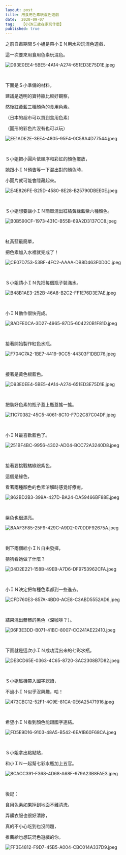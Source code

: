 ```yaml
---
layout: post
title: 用食用色素玩混色遊戲
date:  2020-09-07
tag:   【小IN三歲在家玩什麼】
published: true 
---
```

<p>之前自肅期間Ｓ小姐是帶小ＩＮ用水彩玩混色遊戲，</p>

<p>這一次要來用食用色素玩混色。</p>

<p><img alt="D93E0EE4-5BE5-4A14-A274-651ED3E75D1E.jpeg" src="https://pic.pimg.tw/smlife543/1599482778-1132327717-g_n.jpg" title="D93E0EE4-5BE5-4A14-A274-651ED3E75D1E.jpeg"></p>

<p>&nbsp;</p>

<p>下面是Ｓ小準備的材料，</p>

<p>建議是透明的寶特瓶比較好觀察，</p>

<p>然後紅黃藍三種顏色的食用色素。</p>

<p>（日本的超市可以買到食用色素）</p>

<p>（圓形的彩色片沒有也可以玩）</p>

<p><img alt="EE1ADE2E-3EE4-4805-95F4-0C58A4D77544.jpeg" src="https://pic.pimg.tw/smlife543/1599482770-1612299376-g_n.jpg" title="EE1ADE2E-3EE4-4805-95F4-0C58A4D77544.jpeg"></p>

<p>&nbsp;</p>

<p>Ｓ小姐把小圓片依順序和彩虹的顏色擺放，</p>

<p>她跟小ＩＮ預告等一下混出對的顏色時，</p>

<p>小圓片就可能會隱藏起來。</p>

<p><img alt="E4E826FE-B25D-4580-8E28-B25790DBEE0E.jpeg" src="https://pic.pimg.tw/smlife543/1599482771-1542928108-g_n.jpg" title="E4E826FE-B25D-4580-8E28-B25790DBEE0E.jpeg"></p>

<p>&nbsp;</p>

<p>Ｓ小姐想要讓小ＩＮ簡單混出紅橘黃綠藍紫六種顏色。</p>

<p><img alt="B0B590CF-1973-431C-B55B-69A2D3137CC8.jpeg" src="https://pic.pimg.tw/smlife543/1599482768-4265403972-g.jpg" title="B0B590CF-1973-431C-B55B-69A2D3137CC8.jpeg"></p>

<p>&nbsp;</p>

<p>紅黃藍最簡單，</p>

<p>把色素加入水裡就完成了！</p>

<p><img alt="CE07D753-53BF-4FC2-AAAA-DB8D463F0D0C.jpeg" src="https://pic.pimg.tw/smlife543/1599482771-2698718517-g_n.jpg" title="CE07D753-53BF-4FC2-AAAA-DB8D463F0D0C.jpeg"></p>

<p>&nbsp;</p>

<p>Ｓ小姐請小ＩＮ先把每個瓶子裝滿水。</p>

<p><img alt="B48B1AE3-252B-46A8-B2C2-FF1E76D3E7AE.jpeg" src="https://pic.pimg.tw/smlife543/1599482770-3988329996-g_n.jpg" title="B48B1AE3-252B-46A8-B2C2-FF1E76D3E7AE.jpeg"></p>

<p>&nbsp;</p>

<p>小ＩＮ動作很快完成。</p>

<p><img alt="8ADFE0CA-3D27-4965-87D5-604220B1F81D.jpeg" src="https://pic.pimg.tw/smlife543/1599482774-3455620942-g_n.jpg" title="8ADFE0CA-3D27-4965-87D5-604220B1F81D.jpeg"></p>

<p>&nbsp;</p>

<p>接著開始製作紅色水瓶。</p>

<p><img alt="F704C7A2-1BE7-4419-9CC5-44303F1DBD76.jpeg" src="https://pic.pimg.tw/smlife543/1599482776-1177043534-g_n.jpg" title="F704C7A2-1BE7-4419-9CC5-44303F1DBD76.jpeg"></p>

<p>&nbsp;</p>

<p>接著是黃色根藍色。</p>

<p><img alt="D93E0EE4-5BE5-4A14-A274-651ED3E75D1E.jpeg" src="https://pic.pimg.tw/smlife543/1599482778-1132327717-g_n.jpg" title="D93E0EE4-5BE5-4A14-A274-651ED3E75D1E.jpeg"></p>

<p>&nbsp;</p>

<p>把裝好色素的瓶子蓋上瓶蓋搖一搖。</p>

<p><img alt="11C70382-45C5-4061-8C10-F7D2C87C04DF.jpeg" src="https://pic.pimg.tw/smlife543/1599482780-2261664560-g_n.jpg" title="11C70382-45C5-4061-8C10-F7D2C87C04DF.jpeg"></p>

<p>&nbsp;</p>

<p>小ＩＮ最喜歡藍色了。</p>

<p><img alt="251BF4BC-9956-4302-AD04-BCC72A3240D8.jpeg" src="https://pic.pimg.tw/smlife543/1599482780-1902033831-g_n.jpg" title="251BF4BC-9956-4302-AD04-BCC72A3240D8.jpeg"></p>

<p>&nbsp;</p>

<p>接著要挑戰橘綠跟紫色，</p>

<p>這個是綠色，</p>

<p>看著兩種顏色的色素溶解時感覺好療癒。</p>

<p><img alt="862BD2B3-399A-427D-BA24-DA59466BF88E.jpeg" src="https://pic.pimg.tw/smlife543/1599482783-2122770066-g_n.jpg" title="862BD2B3-399A-427D-BA24-DA59466BF88E.jpeg"></p>

<p>&nbsp;</p>

<p>紫色也很漂亮。</p>

<p><img alt="8AAF3F85-25F9-429C-A9D2-070DDF92675A.jpeg" src="https://pic.pimg.tw/smlife543/1599482784-831290855-g_n.jpg" title="8AAF3F85-25F9-429C-A9D2-070DDF92675A.jpeg"></p>

<p>&nbsp;</p>

<p>剩下兩個給小ＩＮ自由發揮，</p>

<p>猜猜看她做了什麼？</p>

<p><img alt="04D2E221-158B-49EB-A7D6-DF9753962CFA.jpeg" src="https://pic.pimg.tw/smlife543/1599482784-3584767504-g_n.jpg" title="04D2E221-158B-49EB-A7D6-DF9753962CFA.jpeg"></p>

<p>&nbsp;</p>

<p>小ＩＮ決定把每種色素都到一些進去。</p>

<p><img alt="CFD760E3-857A-4BD0-ACE8-C3ABD5552AD6.jpeg" src="https://pic.pimg.tw/smlife543/1599482785-2361907137-g_n.jpg" title="CFD760E3-857A-4BD0-ACE8-C3ABD5552AD6.jpeg"></p>

<p>&nbsp;</p>

<p>結果混出髒髒的黑色（深咖啡？）。</p>

<p><img alt="06F3E3DD-B071-41BC-8007-CC241AE22410.jpeg" src="https://pic.pimg.tw/smlife543/1599482787-1694778965-g_n.jpg" title="06F3E3DD-B071-41BC-8007-CC241AE22410.jpeg"></p>

<p>&nbsp;</p>

<p>下圖就是這次小ＩＮ成功混出來的七彩水瓶。</p>

<p><img alt="DE3CD65E-0363-4C65-8720-3AC2308B7D82.jpeg" src="https://pic.pimg.tw/smlife543/1599482789-1175797926-g_n.jpg" title="DE3CD65E-0363-4C65-8720-3AC2308B7D82.jpeg"></p>

<p>&nbsp;</p>

<p>Ｓ小姐趁機帶入國字認讀，</p>

<p>不過小ＩＮ似乎沒興趣，哈！</p>

<p><img alt="473CBC12-52F1-4C9E-81CA-0E6A25471916.jpeg" src="https://pic.pimg.tw/smlife543/1599482790-2125337820-g_n.jpg" title="473CBC12-52F1-4C9E-81CA-0E6A25471916.jpeg"></p>

<p>&nbsp;</p>

<p>希望小ＩＮ看到顏色能跟國字連結。</p>

<p><img alt="FD5E9D16-9103-48A5-B542-6EA1B60F68CA.jpeg" src="https://pic.pimg.tw/smlife543/1599482791-1111794801-g_n.jpg" title="FD5E9D16-9103-48A5-B542-6EA1B60F68CA.jpeg"></p>

<p>&nbsp;</p>

<p>Ｓ小姐拿出點點貼，</p>

<p>和小ＩＮ一起幫七彩水瓶加上五官。</p>

<p><img alt="8CACC391-F368-4D68-A68F-979A23B8FAE3.jpeg" src="https://pic.pimg.tw/smlife543/1599482797-3788858342-g_n.jpg" title="8CACC391-F368-4D68-A68F-979A23B8FAE3.jpeg"></p>

<p>&nbsp;</p>

<p>後記：</p>

<p>食用色素如果掉到地面不難清洗，</p>

<p>弄髒衣服也很好清除，</p>

<p>真的不小心吃到也沒問題，</p>

<p>推薦給也想玩混色遊戲的你。</p>

<p><img alt="FF3E4812-F9D7-45B5-A004-CBC014A337D9.jpeg" src="https://pic.pimg.tw/smlife543/1599482789-1814948928-g_n.jpg" title="FF3E4812-F9D7-45B5-A004-CBC014A337D9.jpeg"></p>

